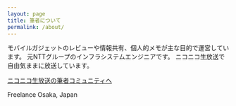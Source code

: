 ```yaml
---
layout: page
title: 筆者について
permalink: /about/
---
```


モバイルガジェットのレビューや情報共有、個人的メモが主な目的で運営しています。 
元NTTグループのインフラシステムエンジニアです。 
ニコニコ生放送で自由気ままに放送しています。 
 
[ニコニコ生放送の筆者コミュニティへ](http://com.nicovideo.jp/community/co1136215/)
 
Freelance 
Osaka, Japan
